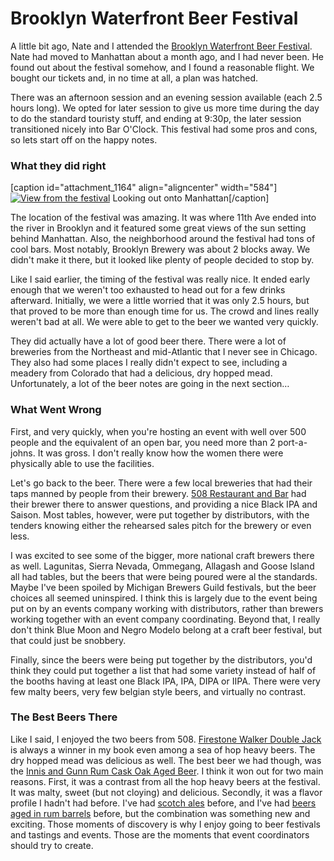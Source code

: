 Brooklyn Waterfront Beer Festival
=================================

A little bit ago, Nate and I attended the [Brooklyn Waterfront Beer Festival](http://bkbeerfest.com/). Nate had moved to Manhattan about a month ago, and I had never been. He found out about the festival somehow, and I found a reasonable flight. We bought our tickets and, in no time at all, a plan was hatched.

There was an afternoon session and an evening session available (each 2.5 hours long). We opted for later session to give us more time during the day to do the standard touristy stuff, and ending at 9:30p, the later session transitioned nicely into Bar O'Clock. This festival had some pros and cons, so lets start off on the happy notes.

### What they did right

\[caption id="attachment\_1164" align="aligncenter" width="584"\][![View from the festival](http://www.yeastboundanddown.com/wp-content/uploads/2012/06/IMG_0334-1024x768.jpg "IMG_0334")](http://www.yeastboundanddown.com/wp-content/uploads/2012/06/IMG_0334.jpg) Looking out onto Manhattan\[/caption\]

The location of the festival was amazing. It was where 11th Ave ended into the river in Brooklyn and it featured some great views of the sun setting behind Manhattan. Also, the neighborhood around the festival had tons of cool bars. Most notably, Brooklyn Brewery was about 2 blocks away. We didn't make it there, but it looked like plenty of people decided to stop by.

Like I said earlier, the timing of the festival was really nice. It ended early enough that we weren't too exhausted to head out for a few drinks afterward. Initially, we were a little worried that it was only 2.5 hours, but that proved to be more than enough time for us. The crowd and lines really weren't bad at all. We were able to get to the beer we wanted very quickly.

They did actually have a lot of good beer there. There were a lot of breweries from the Northeast and mid-Atlantic that I never see in Chicago. They also had some places I really didn't expect to see, including a meadery from Colorado that had a delicious, dry hopped mead. Unfortunately, a lot of the beer notes are going in the next section…

### What Went Wrong

First, and very quickly, when you're hosting an event with well over 500 people and the equivalent of an open bar, you need more than 2 port-a-johns. It was gross. I don't really know how the women there were physically able to use the facilities.

Let's go back to the beer. There were a few local breweries that had their taps manned by people from their brewery. [508 Restaurant and Bar](http://www.508nyc.com/menu/beer) had their brewer there to answer questions, and providing a nice Black IPA and Saison. Most tables, however, were put together by distributors, with the tenders knowing either the rehearsed sales pitch for the brewery or even less.

I was excited to see some of the bigger, more national craft brewers there as well. Lagunitas, Sierra Nevada, Ommegang, Allagash and Goose Island all had tables, but the beers that were being poured were al the standards. Maybe I've been spoiled by Michigan Brewers Guild festivals, but the beer choices all seemed uninspired. I think this is largely due to the event being put on by an events company working with distributors, rather than brewers working together with an event company coordinating. Beyond that, I really don't think Blue Moon and Negro Modelo belong at a craft beer festival, but that could just be snobbery.

Finally, since the beers were being put together by the distributors, you'd think they could put together a list that had some variety instead of half of the booths having at least one Black IPA, IPA, DIPA or IIPA. There were very few malty beers, very few belgian style beers, and virtually no contrast.

### The Best Beers There

Like I said, I enjoyed the two beers from 508. [Firestone Walker Double Jack](http://beeradvocate.com/beer/profile/2210/50697) is always a winner in my book even among a sea of hop heavy beers. The dry hopped mead was delicious as well. The best beer we had though, was the [Innis and Gunn Rum Cask Oak Aged Beer](http://beeradvocate.com/beer/profile/10272/39258). I think it won out for two main reasons. First, it was a contrast from all the hop heavy beers at the festival. It was malty, sweet (but not cloying) and delicious. Secondly, it was a flavor profile I hadn't had before. I've had [scotch ales](http://www.yeastboundanddown.com/2010/08/oakd-wee-heavy-recipe/ "Oak’d Wee Heavy Recipe") before, and I've had [beers aged in rum barrels](http://newhollandbrew.com/beer/pub-brews/rum-barrel-aged-pilgrims-dole/) before, but the combination was something new and exciting. Those moments of discovery is why I enjoy going to beer festivals and tastings and events. Those are the moments that event coordinators should try to create.